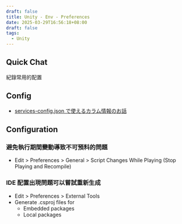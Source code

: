 ```yaml
---
draft: false
title: Unity - Env - Preferences
date: 2025-03-29T16:56:18+08:00
draft: false
tags:
  - Unity
---
```


## Quick Chat

紀錄常用的配置

## Config

- [services-config.json で使えるカラム情報のお話](https://zenn.dev/kazu0617/articles/be682e8c1a204c)


## Configuration

### 避免執行期間變動導致不可預料的問題

- Edit > Preferences > General > Script Changes While Playing (Stop Playing and Recompile)

### IDE 配置出現問題可以嘗試重新生成

- Edit > Preferences > External Tools 
- Generate .csproj files for
    - Embedded packages
    - Local packages 


